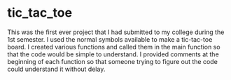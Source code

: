 # tic_tac_toe
This was the first ever project that I had submitted to my college during the 1st semester. I used the normal symbols available to make a tic-tac-toe board. I created various functions and called them in the main function so that the code would be simple to understand. I provided comments at the beginning of each function so that someone trying to figure out the code could understand it without delay.

